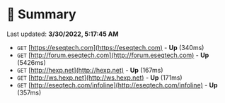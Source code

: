 # 📖 Summary
Last updated: **3/30/2022, 5:17:45 AM**

- `GET` [https://eseqtech.com](https://eseqtech.com) - **Up** (340ms)
- `GET` [http://forum.eseqtech.com](http://forum.eseqtech.com) - **Up** (5426ms)
- `GET` [http://hexp.net](http://hexp.net) - **Up** (167ms)
- `GET` [http://ws.hexp.net](http://ws.hexp.net) - **Up** (171ms)
- `GET` [http://eseqtech.com/infoline](http://eseqtech.com/infoline) - **Up** (357ms)
